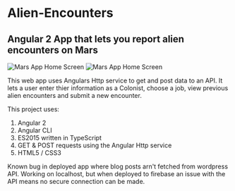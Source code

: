 # Alien-Encounters
## Angular 2 App that lets you report alien encounters on Mars

![Mars App Home Screen](http://i.imgur.com/MVgxM7Tl.png)
![Mars App Home Screen](http://i.imgur.com/kAwumYJm.png)

This web app uses Angulars Http service to get and post data to an API.
It lets a user enter thier information as a Colonist, choose a job, view previous alien encounters and submit a new encounter.

This project uses:

1. Angular 2
2. Angular CLI
3. ES2015 written in TypeScript
4. GET & POST requests using the Angular Http service
5. HTML5 / CSS3
 
Known bug in deployed app where blog posts arn't fetched from wordpress API. Working on localhost, but when deployed to firebase an issue with the API means no secure connection can be made. 











